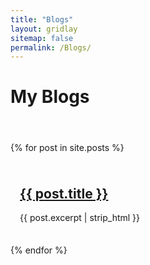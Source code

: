 ```yaml
---
title: "Blogs"
layout: gridlay
sitemap: false
permalink: /Blogs/
---
```


<style>
.jumbotron{
    padding:3%;
    padding-top:10px;
    padding-bottom:5px;
    margin-top:10px;
    margin-bottom:30px;
}
</style>

# My Blogs
#### &nbsp; ####

{% for post in site.posts %}
<div class="jumbotron">
<div class="col-xs-12 col-sm-12 col-lg-12 clearfix">
  <div class="well">
  <h2><a href="{{ post.url }}">{{ post.title }}</a></h2>
  {{ post.excerpt | strip_html }}
  </div>
</div>
</div>
{% endfor %}
